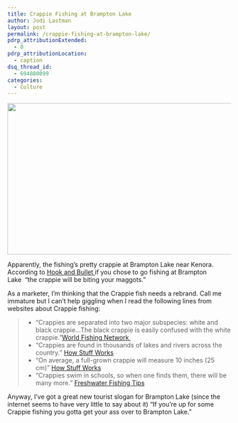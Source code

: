 ```yaml
---
title: Crappie Fishing at Brampton Lake
author: Jodi Lastman
layout: post
permalink: /crappie-fishing-at-brampton-lake/
pdrp_attributionExtended:
  - 0
pdrp_attributionLocation:
  - caption
dsq_thread_id:
  - 694880099
categories:
  - Culture
---
```

<a href="http://hypenotic.com/meaning-fulmarketing/9267/crappie-fishing-at-brampton-lake/attachment/toilet" rel="attachment wp-att-9271"><img class="aligncenter size-full wp-image-9271" title="toilet" src="http://hypenotic.com/wordpress/wp-content/uploads/2012/05/toilet.png" alt="" width="580" height="340" /></a>

Apparently, the fishing&#8217;s pretty crappie at Brampton Lake near Kenora. According to [Hook and Bullet ][1]if you chose to go fishing at Brampton Lake  &#8220;the crappie will be biting your maggots.&#8221;

As a marketer, I&#8217;m thinking that the Crappie fish needs a rebrand. Call me immature but I can&#8217;t help giggling when I read the following lines from websites about Crappie fishing:

> *   &#8220;Crappies are separated into two major subspecies: white and black crappie&#8230;The black crappie is easily confused with the white crappie.&#8221;[World Fishing Network ][2]
> *   &#8220;Crappies are found in thousands of lakes and rivers across the country.&#8221; [How Stuff Works][3]
> *   &#8220;On average, a full-grown crappie will measure 10 inches (25 cm)&#8221; [How Stuff Works][3]
> *   &#8220;Crappies swim in schools, so when one finds them, there will be many more.&#8221; [Freshwater Fishing Tips][4]

Anyway, I&#8217;ve got a great new tourist slogan for Brampton Lake (since the internet seems to have very little to say about it) &#8220;If you&#8217;re up for some Crappie fishing you gotta get your ass over to Brampton Lake.&#8221;

 [1]: http://www.hookandbullet.com/fishing-brampton-lake-kenora-on/
 [2]: http://www.worldfishingnetwork.com/fishing/crappie-fishing.aspx
 [3]: http://adventure.howstuffworks.com/outdoor-activities/fishing/freshwater-tips/panfish/crappie-fishing-tips.htm
 [4]: http://www.freshwater-fishing-tips.com/crappiefishing.html
